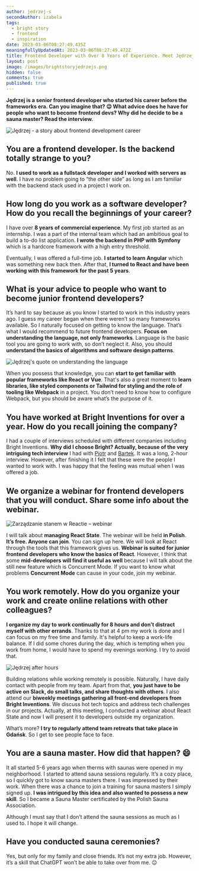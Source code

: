 ```yaml
---
author: jedrzej-s
secondAuthor: izabela
tags:
  - bright story
  - frontend
  - inspiration
date: 2023-03-06T08:27:49.435Z
meaningfullyUpdatedAt: 2023-03-06T08:27:49.472Z
title: Frontend Developer with Over 8 Years of Experience. Meet Jędrzej
layout: post
image: /images/brightstoryjedrzejs.png
hidden: false
comments: true
published: true
---
```

**Jędrzej is a senior frontend developer who started his career before the frameworks era. Can you imagine that? 😉 What advice does he have for people who want to become frontend devs? Why did he decide to be a sauna master? Read the interview.**

<div class="image"><img src="/images/brightstoryjedrzejcollage.png" alt="Jędrzej - a story about frontend development career" title="Jędrzej - a story about frontend development career"  /> </div>

## You are a frontend developer. Is the backend totally strange to you?

No. **I used to work as a fullstack developer and I worked with servers as well**. I have no problem going to “the other side” as long as I am familiar with the backend stack used in a project I work on.

## How long do you work as a software developer? How do you recall the beginnings of your career?

I have over **8 years of commercial experience**. My first job started as an internship. I was a part of the internal team which had an ambitious goal to build a to-do list application. **I wrote the backend in PHP with Symfony** which is a hardcore framework with a high entry threshold. 

Eventually, I was offered a full-time job. **I started to learn Angular** which was something new back then. After that, **I turned to React and have been working with this framework for the past 5 years**.

## What is your advice to people who want to become junior frontend developers?

It’s hard to say because as you know I started to work in this industry years ago. I guess my career began when there weren’t so many frameworks available. So I naturally focused on getting to know the language. That’s what I would recommend to future frontend developers. **Focus on understanding the language, not only frameworks**. Language is the basic tool you are going to work with, so don’t neglect it. Also, you should **understand the basics of algorithms and software design patterns**.

<div class="image"><img src="/images/jedrzej_quote_language.png" alt="Jędrzej's quote on understanding the language" title="Jędrzej's quote on understanding the language"  /> </div>

When you possess that knowledge, you can **start to get familiar with popular frameworks like React or Vue**. That's also a great moment to **learn libraries, like styled components or Tailwind for styling and the role of tooling like Webpack** in a project. You don’t need to know how to configure Webpack, but you should be aware what’s the purpose of it.

## You have worked at Bright Inventions for over a year. How do you recall joining the company?

I had a couple of interviews scheduled with different companies including Bright Inventions. **Why did I choose Bright? Actually, because of the very intriguing tech interview** I had with [Piotr](/about-us/piotr/) and [Bartek](/about-us/bartosz-sz/). It was a long, 2-hour interview. However, after finishing it I felt that these were the people I wanted to work with. I was happy that the feeling was mutual when I was offered a job.

## We organize a webinar for frontend developers that you will conduct. Share some info about the webinar.

<div class="image"><img src="/images/jedrzej_webinar_lp_preview_some.png" alt="Zarządzanie stanem w Reactie – webinar" title="Zarządzanie stanem w Reactie – webinar"  /> </div>

I will talk about **managing React State**. The webinar will be held **in Polish**. **It’s free. Anyone can join**. You can sign up here. We will look at React through the tools that this framework gives us. **Webinar is suited for junior frontend developers who know the basics of React**. However, I think that some **mid-developers will find it useful as well** because I will talk about the still new feature which is Concurrent Mode. If you want to know what problems **Concurrent Mode** can cause in your code, join my webinar.

## You work remotely. How do you organize your work and create online relations with other colleagues?

**I organize my day to work continually for 8 hours and don’t distract myself with other errands**. Thanks to that at 4 pm my work is done and I can focus on my free time and family. It's helpful to keep a work-life balance. If I did some chores during the day, which is tempting when you work from home, I would have to spend my evenings working. I try to avoid that.

<div class="image"><img src="/images/jedrzej_passions.png" alt="Jędrzej after hours" title="Jędrzej after hours"  /> </div>

Building relations while working remotely is possible. Naturally, I have daily contact with people from my team. Apart from that, **you just have to be active on Slack, do small talks, and share thoughts with others**. I also attend our **biweekly meetings gathering all front-end developers from Bright Inventions**. We discuss hot tech topics and address tech challenges in our projects. Actually, at this meeting, I conducted a webinar about React State and now I will present it to developers outside my organization. 

What’s more? **I try to regularly attend team retreats that take place in Gdańsk**. So I get to see people face to face.

## You are a sauna master. How did that happen? 😄

It all started 5-6 years ago when therms with saunas were opened in my neighborhood. I started to attend sauna sessions regularly. It’s a cozy place, so I quickly got to know sauna masters there. I was impressed by their work. When there was a chance to join a training for sauna masters I simply signed up. **I was intrigued by this idea and also wanted to possess a new skill**. So I became a Sauna Master certificated by the Polish Sauna Association.

Although I must say that I don’t attend the sauna sessions as much as I used to. I hope it will change.

## Have you conducted sauna ceremonies?

Yes, but only for my family and close friends. It’s not my extra job. However, it’s a skill that ChatGPT won’t be able to take over from me. 😉